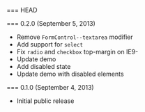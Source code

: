 === HEAD

=== 0.2.0 (September 5, 2013)

* Remove `FormControl--textarea` modifier
* Add support for `select`
* Fix `radio` and `checkbox` top-margin on IE9-
* Update demo
* Add disabled state
* Update demo with disabled elements

=== 0.1.0 (September 4, 2013)

* Initial public release